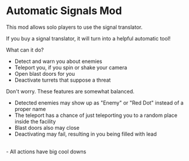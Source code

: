 # Automatic Signals Mod

This mod allows solo players to use the signal translator.<br>

If you buy a signal translator, it will turn into a helpful automatic tool!<br>

What can it do?<br>

- Detect and warn you about enemies<br>
- Teleport you, if you spin or shake your camera<br>
- Open blast doors for you<br>
- Deactivate turrets that suppose a threat<br>

Don't worry. These features are somewhat balanced.<br>
- Detected enemies may show up as "Enemy" or "Red Dot" instead of a proper name<br>
- The teleport has a chance of just teleporting you to a random place inside the facility<br>
- Blast doors also may close<br>
- Deactivating may fail, resulting in you being filled with lead<br>
<br>
- All actions have big cool downs<br>